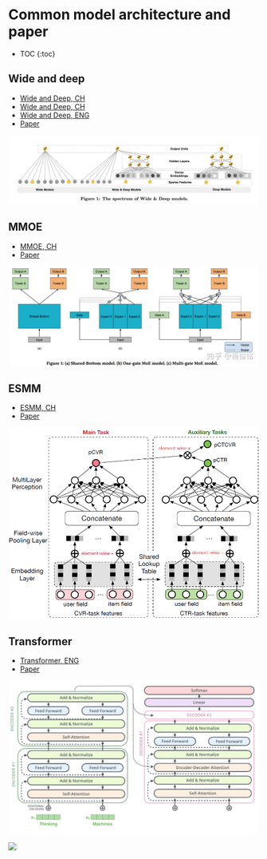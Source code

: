 # Common model architecture and paper

+ TOC
{:toc}

## Wide and deep

+ [Wide and Deep, CH](https://zhuanlan.zhihu.com/p/54464005)
+ [Wide and Deep, CH](https://zhuanlan.zhihu.com/p/43328492)
+ [Wide and Deep, ENG](https://ai.googleblog.com/2016/06/wide-deep-learning-better-together-with.html)
+ [Paper](https://arxiv.org/pdf/1606.07792.pdf)

![WND](/images/wide-and-deep.jpg)

## MMOE

+ [MMOE, CH](https://zhuanlan.zhihu.com/p/55752344)
+ [Paper](https://dl.acm.org/doi/pdf/10.1145/3219819.3220007)

![MMOE](/images/mmoe.jpg)

## ESMM

+ [ESMM, CH](https://github.com/alibaba/x-deeplearning/wiki/%E5%85%A8%E7%A9%BA%E9%97%B4%E5%A4%9A%E4%BB%BB%E5%8A%A1%E6%A8%A1%E5%9E%8B(ESMM))
+ [Paper](https://arxiv.org/pdf/1804.07931.pdf)

![ESMM](/images/esmm.png)

## Transformer

+ [Transformer, ENG](http://jalammar.github.io/illustrated-transformer/)
+ [Paper](https://arxiv.org/abs/1706.03762)

![Transformer](/images/transformer.jpg)

<img src="https://page-counter.glitch.me/pixel.svg" />
